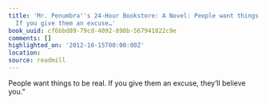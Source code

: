 ```yaml
---
title: 'Mr. Penumbra''s 24-Hour Bookstore: A Novel: People want things to be real.
  If you give them an excuse…'
book_uuid: cf6bbd89-79cd-4092-898b-567941822c9e
comments: []
highlighted_on: '2012-10-15T00:00:00Z'
location: 
source: readmill
---
```


People want things to be real. If you give them an excuse, they’ll believe you.”